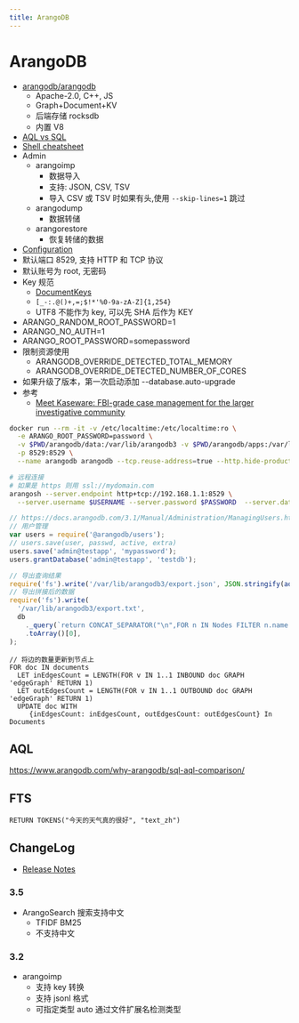 ```yaml
---
title: ArangoDB
---
```


# ArangoDB

- [arangodb/arangodb](https://github.com/arangodb/arangodb)
  - Apache-2.0, C++, JS
  - Graph+Document+KV
  - 后端存储 rocksdb
  - 内置 V8
- [AQL vs SQL](https://www.arangodb.com/why-arangodb/sql-aql-comparison/)
- [Shell cheatsheet](https://www.arangodb.com/wp-content/uploads/2016/05/shell-reference-card.pdf)
- Admin
  - arangoimp
    - 数据导入
    - 支持: JSON, CSV, TSV
    - 导入 CSV 或 TSV 时如果有头,使用 `--skip-lines=1` 跳过
  - arangodump
    - 数据转储
  - arangorestore
    - 恢复转储的数据
- [Configuration](https://docs.arangodb.com/3.1/Manual/Administration/Configuration/)
- 默认端口 8529, 支持 HTTP 和 TCP 协议
- 默认账号为 root, 无密码
- Key 规范
  - [DocumentKeys](https://docs.arangodb.com/3.1/Manual/DataModeling/NamingConventions/DocumentKeys.html)
  - `[_-:.@()+,=;$!*'%0-9a-zA-Z]{1,254}`
  - UTF8 不能作为 key, 可以先 SHA 后作为 KEY
- ARANGO_RANDOM_ROOT_PASSWORD=1
- ARANGO_NO_AUTH=1
- ARANGO_ROOT_PASSWORD=somepassword
- 限制资源使用
  - ARANGODB_OVERRIDE_DETECTED_TOTAL_MEMORY
  - ARANGODB_OVERRIDE_DETECTED_NUMBER_OF_CORES
- 如果升级了版本，第一次启动添加 --database.auto-upgrade
- 参考
  - [Meet Kaseware: FBI-grade case management for the larger investigative community](https://www.arangodb.com/solutions/case-studies/fbi-grade-case-mgmt-investigative-community/)

```bash
docker run --rm -it -v /etc/localtime:/etc/localtime:ro \
  -e ARANGO_ROOT_PASSWORD=password \
  -v $PWD/arangodb/data:/var/lib/arangodb3 -v $PWD/arangodb/apps:/var/lib/arangodb3-apps \
  -p 8529:8529 \
  --name arangodb arangodb --tcp.reuse-address=true --http.hide-product-header=true --query.cache-mode=on

# 远程连接
# 如果是 https 则用 ssl://mydomain.com
arangosh --server.endpoint http+tcp://192.168.1.1:8529 \
  --server.username $USERNAME --server.password $PASSWORD  --server.database Nodes
```

```js
// https://docs.arangodb.com/3.1/Manual/Administration/ManagingUsers.html
// 用户管理
var users = require('@arangodb/users');
// users.save(user, passwd, active, extra)
users.save('admin@testapp', 'mypassword');
users.grantDatabase('admin@testapp', 'testdb');

// 导出查询结果
require('fs').write('/var/lib/arangodb3/export.json', JSON.stringify(aql`FOR n IN Nodes return n`));
// 导出拼接后的数据
require('fs').write(
  '/var/lib/arangodb3/export.txt',
  db
    ._query(`return CONCAT_SEPARATOR("\n",FOR n IN Nodes FILTER n.name != null COLLECT col = n.name return col)`)
    .toArray()[0],
);
```

```
// 将边的数量更新到节点上
FOR doc IN documents
  LET inEdgesCount = LENGTH(FOR v IN 1..1 INBOUND doc GRAPH 'edgeGraph' RETURN 1)
  LET outEdgesCount = LENGTH(FOR v IN 1..1 OUTBOUND doc GRAPH 'edgeGraph' RETURN 1)
  UPDATE doc WITH
     {inEdgesCount: inEdgesCount, outEdgesCount: outEdgesCount} In Documents
```

## AQL

https://www.arangodb.com/why-arangodb/sql-aql-comparison/

## FTS

```
RETURN TOKENS("今天的天气真的很好", "text_zh")
```

## ChangeLog

- [Release Notes](https://www.arangodb.com/docs/stable/release-notes.html)

### 3.5

- ArangoSearch 搜索支持中文
  - TFIDF BM25
  - 不支持中文

### 3.2

- arangoimp
  - 支持 key 转换
  - 支持 jsonl 格式
  - 可指定类型 auto 通过文件扩展名检测类型
